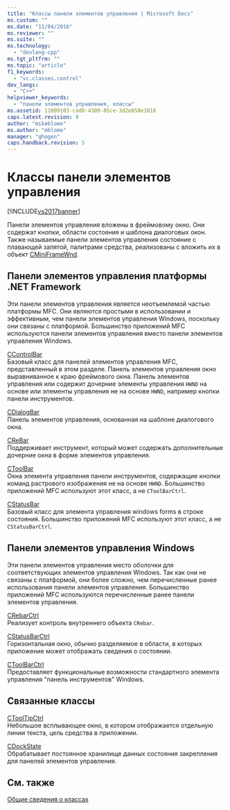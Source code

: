 ```yaml
---
title: "Классы панели элементов управления | Microsoft Docs"
ms.custom: ""
ms.date: "11/04/2016"
ms.reviewer: ""
ms.suite: ""
ms.technology: 
  - "devlang-cpp"
ms.tgt_pltfrm: ""
ms.topic: "article"
f1_keywords: 
  - "vc.classes.control"
dev_langs: 
  - "C++"
helpviewer_keywords: 
  - "панели элементов управления, классы"
ms.assetid: 11009103-cad8-4309-85ce-3d2e858e1818
caps.latest.revision: 9
author: "mikeblome"
ms.author: "mblome"
manager: "ghogen"
caps.handback.revision: 5
---
```

# Классы панели элементов управления
[!INCLUDE[vs2017banner](../assembler/inline/includes/vs2017banner.md)]

Панели элементов управления вложены в фреймовому окно.  Они содержат кнопки, области состояния и шаблона диалоговых окон.  Также называемые панели элементов управления состояние с плавающей запятой, палитрами средства, реализованы с вложить их в объект [CMiniFrameWnd](../mfc/reference/cminiframewnd-class.md).  
  
## Панели элементов управления платформы .NET Framework  
 Эти панели элементов управления является неотъемлемой частью платформы MFC.  Они являются простыми в использовании и эффективным, чем панели элементов управления Windows, поскольку они связаны с платформой.  Большинство приложений MFC используются панели элементов управления вместо панели элементов управления Windows.  
  
 [CControlBar](../mfc/reference/ccontrolbar-class.md)  
 Базовый класс для панелей элементов управления MFC, представленный в этом разделе.  Панель элементов управления окно выравниванное к краю фреймового окна.  Панель элементов управления или содержит дочерние элементы управления `HWND` на основе или элементы управления не на основе `HWND`, например кнопки панели инструментов.  
  
 [CDialogBar](../mfc/reference/cdialogbar-class.md)  
 Панель элементов управления, основанная на шаблоне диалогового окна.  
  
 [CReBar](../mfc/reference/crebar-class.md)  
 Поддерживает инструмент, который может содержать дополнительные дочерние окна в форме элементов управления.  
  
 [CToolBar](../mfc/reference/ctoolbar-class.md)  
 Окна элемента управления панели инструментов, содержащие кнопки команд растрового изображения не на основе `HWND`.  Большинство приложений MFC используют этот класс, а не `CToolBarCtrl`.  
  
 [CStatusBar](../mfc/reference/cstatusbar-class.md)  
 Базовый класс для элемента управления windows forms в строке состояния.  Большинство приложений MFC используют этот класс, а не `CStatusBarCtrl`.  
  
## Панели элементов управления Windows  
 Эти панели элементов управления место оболочки для соответствующих элементов управления Windows.  Так как они не связаны с платформой, они более сложно, чем перечисленные ранее использования панели элементов управления.  Большинство приложений MFC используются перечисленные ранее панели элементов управления.  
  
 [CRebarCtrl](../mfc/reference/crebarctrl-class.md)  
 Реализует контроль внутреннего объекта `CRebar`.  
  
 [CStatusBarCtrl](../mfc/reference/cstatusbarctrl-class.md)  
 Горизонтальная окно, обычно разделяемое в области, в которых приложение может отображать сведения о состоянии.  
  
 [CToolBarCtrl](../mfc/reference/ctoolbarctrl-class.md)  
 Предоставляет функциональные возможности стандартного элемента управления "панель инструментов" Windows.  
  
## Связанные классы  
 [CToolTipCtrl](../Topic/CToolTipCtrl%20Class.md)  
 Небольшое всплывающее окно, в котором отображается отдельную линии текста, цель средства в приложении.  
  
 [CDockState](../mfc/reference/cdockstate-class.md)  
 Обрабатывает постоянное хранилище данных состояния закрепления для панелей элементов управления.  
  
## См. также  
 [Общие сведения о классах](../mfc/class-library-overview.md)